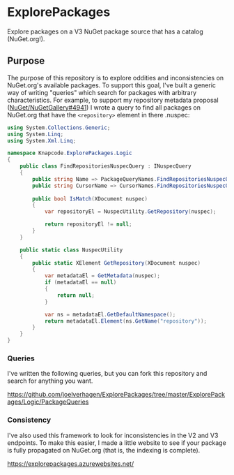 # ExplorePackages

Explore packages on a V3 NuGet package source that has a catalog (NuGet.org!).

## Purpose

The purpose of this repository is to explore oddities and inconsistencies on NuGet.org's available packages. To support
this goal, I've built a generic way of writing "queries" which search for packages with arbitrary characteristics. For
example, to support my repository metadata proposal ([NuGet/NuGetGallery#4941](https://github.com/NuGet/NuGetGallery/issues/4941))
I wrote a query to find all packages on NuGet.org that have the `<repository>` element in there .nuspec:

```csharp
using System.Collections.Generic;
using System.Linq;
using System.Xml.Linq;

namespace Knapcode.ExplorePackages.Logic
{
    public class FindRepositoriesNuspecQuery : INuspecQuery
    {
        public string Name => PackageQueryNames.FindRepositoriesNuspecQuery;
        public string CursorName => CursorNames.FindRepositoriesNuspecQuery;
        
        public bool IsMatch(XDocument nuspec)
        {
            var repositoryEl = NuspecUtility.GetRepository(nuspec);

            return repositoryEl != null;
        }
    }

    public static class NuspecUtility
    {
        public static XElement GetRepository(XDocument nuspec)
        {
            var metadataEl = GetMetadata(nuspec);
            if (metadataEl == null)
            {
                return null;
            }

            var ns = metadataEl.GetDefaultNamespace();
            return metadataEl.Element(ns.GetName("repository"));
        }
    }
}
```

### Queries

I've written the following queries, but you can fork this repository and search for anything you want.

https://github.com/joelverhagen/ExplorePackages/tree/master/ExplorePackages/Logic/PackageQueries

### Consistency

I've also used this framework to look for inconsistencies in the V2 and V3 endpoints. To make this easier, I made a
little website to see if your package is fully propagated on NuGet.org (that is, the indexing is complete).

https://explorepackages.azurewebsites.net/
